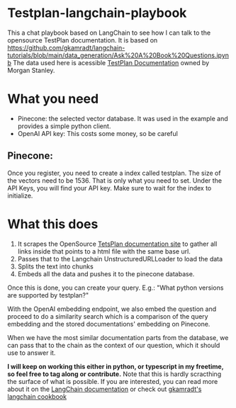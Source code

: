 # Testplan-langchain-playbook
This a chat playbook based on LangChain to see how I can talk to the opensource TestPlan documentation. 
It is based on https://github.com/gkamradt/langchain-tutorials/blob/main/data_generation/Ask%20A%20Book%20Questions.ipynb
The data used here is acessible [TestPlan Documentation](https://testplan.readthedocs.io/en/latest/) owned by Morgan Stanley.

# What you need

- Pinecone: the selected vector database. It was used in the example and provides a simple python client.
- OpenAI API key: This costs some money, so be careful

## Pinecone:
Once you register, you need to create a index called testplan. The size of the vectors need to be 1536. That is only what you need to set.
Under the API Keys, you will find your API key. Make sure to wait for the index to initialize.

# What this does

1. It scrapes the OpenSource [TetsPlan documentation site](https://testplan.readthedocs.io/en/latest) to gather all links inside that points to a html file with the same base url. 
2. Passes that to the Langchain UnstructuredURLLoader to load the data
3. Splits the text into chunks
4. Embeds all the data and pushes it to the pinecone database.

Once this is done, you can create your query. E.g.: "What python versions are supported by testplan?"

With the OpenAI embedding endpoint, we also embed the question and proceed to do a similarity search which is a comparison of the query embedding and the stored documentations' embedding on Pinecone.

When we have the most similar documentation parts from the database, we can pass that to the chain as the context of our question, which it should use to answer it.

__I will keep on working this either in python, or typescript in my freetime, so feel free to tag along or contribute.__
Note that this is hardly scracthing the surface of what is possible.
If you are interested, you can read more about it on the [LangChain documentation](https://docs.langchain.com/docs/) or check out [gkamradt's langchain cookbook](https://github.com/gkamradt/langchain-tutorials/blob/main/LangChain%20Cookbook.ipynb)
